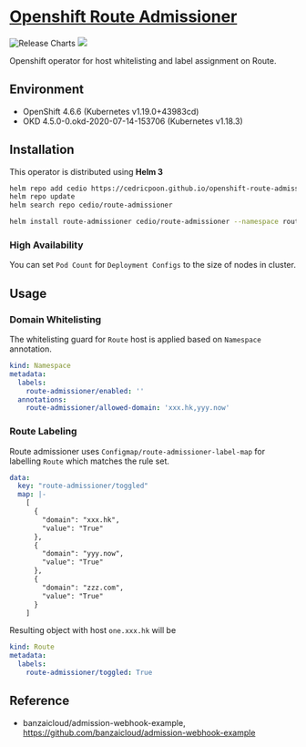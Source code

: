 # [Openshift Route Admissioner](https://github.com/cedricpoon/openshift-route-admissioner)
![Release Charts](https://github.com/cedricpoon/openshift-route-admissioner/workflows/Release%20Charts/badge.svg)
[![](https://img.shields.io/docker/cloud/build/cedricpoon/route-admissioner)](https://hub.docker.com/repository/docker/cedricpoon/route-admissioner)

Openshift operator for host whitelisting and label assignment on Route.

## Environment
- OpenShift 4.6.6 (Kubernetes v1.19.0+43983cd)
- OKD 4.5.0-0.okd-2020-07-14-153706 (Kubernetes v1.18.3)

## Installation
This operator is distributed using **Helm 3**
```sh
helm repo add cedio https://cedricpoon.github.io/openshift-route-admissioner
helm repo update
helm search repo cedio/route-admissioner

helm install route-admissioner cedio/route-admissioner --namespace route-admissioner-operator
```

### High Availability
You can set `Pod Count` for `Deployment Configs` to the size of nodes in cluster.

## Usage
### Domain Whitelisting
The whitelisting guard for `Route` host is applied based on `Namespace` annotation.
```yaml
kind: Namespace
metadata:
  labels:
    route-admissioner/enabled: ''
  annotations:
    route-admissioner/allowed-domain: 'xxx.hk,yyy.now'
```
### Route Labeling
Route admissioner uses `Configmap/route-admissioner-label-map` for labelling `Route` which matches the rule set.
```yaml
data:
  key: "route-admissioner/toggled"
  map: |-
    [
      {
        "domain": "xxx.hk",
        "value": "True"
      },
      {
        "domain": "yyy.now",
        "value": "True"
      },
      {
        "domain": "zzz.com",
        "value": "True"
      }
    ]
```
Resulting object with host `one.xxx.hk` will be
```yaml
kind: Route
metadata:
  labels:
    route-admissioner/toggled: True
```

## Reference
- banzaicloud/admission-webhook-example, https://github.com/banzaicloud/admission-webhook-example
